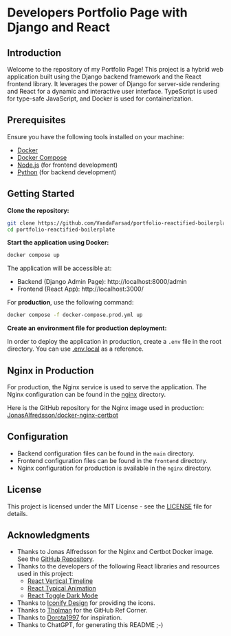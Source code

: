 # Developers Portfolio Page with Django and React

## Introduction

Welcome to the repository of my Portfolio Page! This project is a hybrid web application built using the Django backend framework and the React frontend library. It leverages the power of Django for server-side rendering and React for a dynamic and interactive user interface. TypeScript is used for type-safe JavaScript, and Docker is used for containerization.

## Prerequisites

Ensure you have the following tools installed on your machine:

- [Docker](https://www.docker.com/)
- [Docker Compose](https://docs.docker.com/compose/)
- [Node.js](https://nodejs.org/) (for frontend development)
- [Python](https://www.python.org/) (for backend development)

## Getting Started

**Clone the repository:**

```bash
git clone https://github.com/VandaFarsad/portfolio-reactified-boilerplate
cd portfolio-reactified-boilerplate
```

**Start the application using Docker:**

```bash
docker compose up
```

The application will be accessible at:

- Backend (Django Admin Page): http://localhost:8000/admin
- Frontend (React App): http://localhost:3000/

For **production**, use the following command:

```bash
docker compose -f docker-compose.prod.yml up
```

**Create an environment file for production deployment:**

In order to deploy the application in production, create a `.env` file in the root directory. You can use [.env.local](.env.local) as a reference.

## Nginx in Production

For production, the Nginx service is used to serve the application. The Nginx configuration can be found in the [nginx](./nginx) directory.

Here is the GitHub repository for the Nginx image used in production: [JonasAlfredsson/docker-nginx-certbot](https://github.com/JonasAlfredsson/docker-nginx-certbot)

## Configuration

- Backend configuration files can be found in the `main` directory.
- Frontend configuration files can be found in the `frontend` directory.
- Nginx configuration for production is available in the `nginx` directory.

## License

This project is licensed under the MIT License - see the [LICENSE](./LICENSE) file for details.

## Acknowledgments

- Thanks to Jonas Alfredsson for the Nginx and Certbot Docker image. See the [GitHub Repository](https://github.com/JonasAlfredsson/docker-nginx-certbot).
- Thanks to the developers of the following React libraries and resources used in this project:
  - [React Vertical Timeline](https://github.com/stephane-monnot/react-vertical-timeline)
  - [React Typical Animation](https://github.com/maxeth/react-type-animation)
  - [React Toggle Dark Mode](https://github.com/JoseRFelix/react-toggle-dark-mode)
- Thanks to [Iconify Design](https://iconify.design/icon-sets/?query=angular) for providing the icons.
- Thanks to [Tholman](https://tholman.com/github-corners/) for the GitHub Ref Corner.
- Thanks to [Dorota1997](https://github.com/Dorota1997/react-frontend-dev-portfolio/blob/main/README.md) for inspiration.
- Thanks to ChatGPT, for generating this README ;-)
